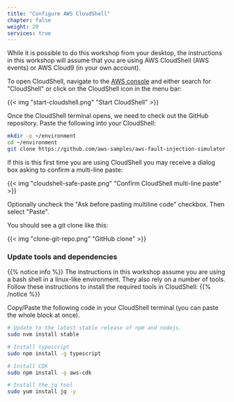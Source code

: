 ```yaml
---
title: "Configure AWS CloudShell"
chapter: false
weight: 20
services: true
---
```


While it is possible to do this workshop from your desktop, the instructions in this workshop will assume that you are using AWS CloudShell (AWS events) or AWS Cloud9 (in your own account). 

To open CloudShell, navigate to the [AWS console](https://console.aws.amazon.com/console/home) and either search for "CloudShell" or click on the CloudShell icon in the menu bar:

{{< img "start-cloudshell.png" "Start CloudShell" >}}

Once the CloudShell terminal opens, we need to check out the GitHub repository. Paste the following into your CloudShell:

```bash
mkdir -p ~/environment
cd ~/environment
git clone https://github.com/aws-samples/aws-fault-injection-simulator-workshop.git
```

If this is this first time you are using CloudShell you may receive a dialog box asking to confirm a multi-line paste:

{{< img "cloudshell-safe-paste.png" "Confirm CloudShell multi-line paste" >}}

Optionally uncheck the "Ask before pasting multiline code" checkbox. Then select "Paste".

You should see a git clone like this:

{{< img "clone-git-repo.png" "GitHub clone" >}}


### Update tools and dependencies

{{% notice info %}}
The instructions in this workshop assume you are using a bash shell in a linux-like environment. They also rely on a number of tools. Follow these instructions to install the required tools in CloudShell:
{{% /notice %}}

Copy/Paste the following code in your CloudShell terminal (you can paste the whole block at once).

```bash
# Update to the latest stable release of npm and nodejs.
sudo nvm install stable 

# Install typescript
sudo npm install -g typescript

# Install CDK
sudo npm install -g aws-cdk

# Install the jq tool
sudo yum install jq -y

```